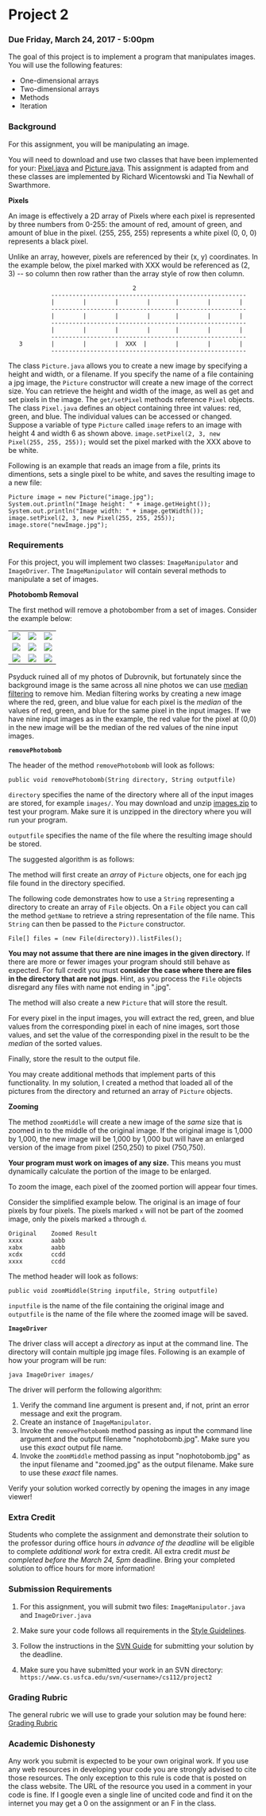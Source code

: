 Project 2
=========

### Due Friday, March 24, 2017 - 5:00pm

The goal of this project is to implement a program that manipulates images. You will use the following features:

- One-dimensional arrays
- Two-dimensional arrays
- Methods
- Iteration

### Background

For this assignment, you will be manipulating an image.

You will need to download and use two classes that have been implemented for your: [Pixel.java](https://raw.githubusercontent.com/CS112-S17/labs/master/image_exercise/Pixel.java) and [Picture.java](https://raw.githubusercontent.com/CS112-S17/labs/master/image_exercise/Picture.java). This assignment is adapted from and these classes are implemented by Richard Wicentowski and Tia Newhall of Swarthmore.

**Pixels**

An image is effectively a 2D array of Pixels where each pixel is represented by three numbers from 0-255: the amount of red, amount of green, and amount of blue in the pixel.  (255, 255, 255) represents a white pixel (0, 0, 0) represents a black pixel.

Unlike an array, however, pixels are referenced by their (x, y) coordinates.  In the example below, the pixel marked with XXX would be referenced as (2, 3) -- so column then row rather than the array style of row then column.

```
                                   2 
            -------------------------------------------------------
            |        |        |        |       |        |        |
            -------------------------------------------------------
            |        |        |        |       |        |        |
            -------------------------------------------------------
            |        |        |        |       |        |        |
            -------------------------------------------------------
   3        |        |        |  XXX  |        |        |        |
            -------------------------------------------------------
```

The class `Picture.java` allows you to create a new image by specifying a height and width, or a filename.  If you specify the name of a file containing a jpg image, the `Picture` constructor will create a new image of the correct size.  You can retrieve the height and width of the image, as well as get and set pixels in the image.  The `get/setPixel` methods reference `Pixel` objects.  The class `Pixel.java` defines an object containing three int values: red, green, and blue.  The individual values can be accessed or changed.  Suppose a variable of type `Picture` called `image` refers to an image with height 4 and width 6 as shown above.  `image.setPixel(2, 3, new Pixel(255, 255, 255));` would set the pixel marked with the XXX above to be white.

Following is an  example that reads an image from a file, prints its dimentions, sets a single pixel to be white, and saves the resulting image to a new file:

```
Picture image = new Picture("image.jpg");
System.out.println("Image height: " + image.getHeight());
System.out.println("Image width: " + image.getWidth());
image.setPixel(2, 3, new Pixel(255, 255, 255));
image.store("newImage.jpg");
```                       

### Requirements

For this project, you will implement two classes: `ImageManipulator` and `ImageDriver`. The `ImageManipulator` will contain several methods to manipulate a set of images. 

**Photobomb Removal**

The first method will remove a photobomber from a set of images. Consider the example below:

<table>
	<tr>
		<td><img src="resources/IMG1.jpg"/></td>
		<td><img src="resources/IMG2.jpg"/></td>
		<td><img src="resources/IMG3.jpg"/></td>
	</tr>
	<tr>
		<td><img src="resources/IMG4.jpg"/></td>
		<td><img src="resources/IMG5.jpg"/></td>
		<td><img src="resources/IMG6.jpg"/></td>
	</tr>
	<tr>
		<td><img src="resources/IMG7.jpg"/></td>
		<td><img src="resources/IMG8.jpg"/></td>
		<td><img src="resources/IMG9.jpg"/></td>
	</tr>
	
</table>

Psyduck ruined all of my photos of Dubrovnik, but fortunately since the background image is the same across all nine photos we can use [median filtering](https://en.wikipedia.org/wiki/Median_filter) to remove him. Median filtering works by creating a new image where the red, green, and blue value for each pixel is the *median* of the values of red, green, and blue for the same pixel in the input images. If we have nine input images as in the example, the red value for the pixel at (0,0) in the new image will be the median of the red values of the nine input images.

**`removePhotobomb`**

The header of the method `removePhotobomb` will look as follows:

`public void removePhotobomb(String directory, String outputfile)`

`directory` specifies the name of the directory where all of the input images are stored, for example `images/`. You may download and unzip [images.zip](images.zip) to test your program. Make sure it is unzipped in the directory where you will run your program.

`outputfile` specifies the name of the file where the resulting image should be stored.

The suggested algorithm is as follows:

The method will first create an *array* of `Picture` objects, one for each jpg file found in the directory specified. 

The following code demonstrates how to use a `String` representing a directory to create an array of `File` objects. On a `File` object you can call the method `getName` to retrieve a string representation of the file name. This `String` can then be passed to the `Picture` constructor.

```
File[] files = (new File(directory)).listFiles();
```

**You may not assume that there are nine images in the given directory.** If there are more or fewer images your program should still behave as expected. For full credit you must **consider the case where there are files in the directory that are not jpgs**. Hint, as you process the `File` objects disregard any files with name not ending in ".jpg".

The method will also create a new `Picture` that will store the result.

For every pixel in the input images, you will extract the red, green, and blue values from the corresponding pixel in each of nine images, sort those values, and set the value of the corresponding pixel in the result to be the *median* of the sorted values.

Finally, store the result to the output file.

You may create additional methods that implement parts of this functionality. In my solution, I created a method that loaded all of the pictures from the directory and returned an array of `Picture` objects.

**Zooming**

The method `zoomMiddle` will create a new image of the *same* size that is zoomed in to the middle of the original image. If the original image is 1,000 by 1,000, the new image will be 1,000 by 1,000 but will have an enlarged version of the image from pixel (250,250) to pixel (750,750).

**Your program must work on images of any size.** This means you must dynamically calculate the portion of the image to be enlarged.

To zoom the image, each pixel of the zoomed portion will appear four times.

Consider the simplified example below. The original is an image of four pixels by four pixels. The pixels marked `x` will not be part of the zoomed image, only the pixels marked `a` through `d`.

```
Original	Zoomed Result
xxxx		aabb	
xabx		aabb
xcdx		ccdd
xxxx		ccdd
```

The method header will look as follows:

`public void zoomMiddle(String inputfile, String outputfile)`

`inputfile` is the name of the file containing the original image and `outputfile` is the name of the file where the zoomed image will be saved.

**`ImageDriver`**

The driver class will accept a *directory* as input at the command line. The directory will contain multiple jpg image files. Following is an example of how your program will be run:

```
java ImageDriver images/
```

The driver will perform the following algorithm:

1. Verify the command line argument is present and, if not, print an error message and exit the program.
2. Create an instance of `ImageManipulator`.
3. Invoke the `removePhotobomb` method passing as input the command line argument and the output filename "nophotobomb.jpg". Make sure you use this *exact* output file name.
3. Invoke the `zoomMiddle` method passing as input "nophotobomb.jpg" as the input filename and "zoomed.jpg" as the output filename. Make sure to use these *exact* file names.

Verify your solution worked correctly by opening the images in any image viewer!

### Extra Credit

Students who complete the assignment and demonstrate their solution to the professor during office hours *in advance of the deadline* will be eligible to complete *additional work* for extra credit. All extra credit *must be completed before the March 24, 5pm* deadline. Bring your completed solution to office hours for more information!

### Submission Requirements

1. For this assignment, you will submit two files: `ImageManipulator.java` and `ImageDriver.java`

2. Make sure your code follows all requirements in the [Style Guidelines](https://github.com/CS112-S17/notes/blob/master/style.md).

3. Follow the instructions in the [SVN Guide](https://github.com/CS112-F16/notes/blob/master/svn_guide.md) for submitting your solution by the deadline.

4. Make sure you have submitted your work in an SVN directory: `https://www.cs.usfca.edu/svn/<username>/cs112/project2`

### Grading Rubric

The general rubric we will use to grade your solution may be found here: [Grading Rubric](https://github.com/CS112-S17/notes/blob/master/grading_rubric.md)

### Academic Dishonesty

Any work you submit is expected to be your own original work. If you use any web resources in developing your code you are strongly advised to cite those resources. The only exception to this rule is code that is posted on the class website. The URL of the resource you used in a comment in your code is fine. If I google even a single line of uncited code and find it on the internet you may get a 0 on the assignment or an F in the class.

